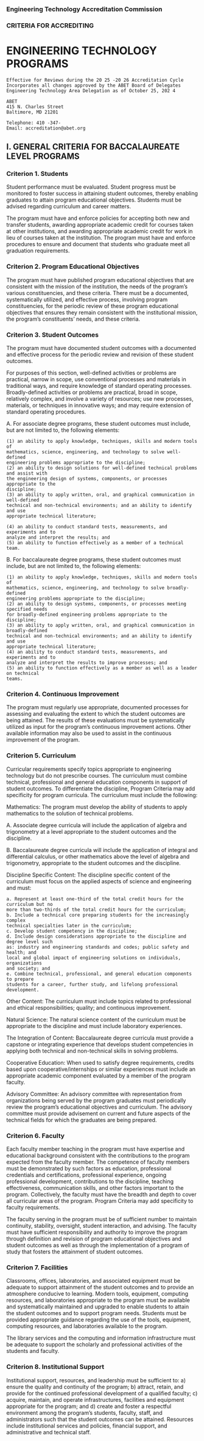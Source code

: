 ### Engineering Technology Accreditation Commission

### CRITERIA FOR ACCREDITING

# ENGINEERING TECHNOLOGY PROGRAMS

```
Effective for Reviews during the 20 25 -20 26 Accreditation Cycle
Incorporates all changes approved by the ABET Board of Delegates
Engineering Technology Area Delegation as of October 25, 202 4
```
```
ABET
415 N. Charles Street
Baltimore, MD 21201
```
```
Telephone: 410 -347-
Email: accreditation@abet.org
```

## I. GENERAL CRITERIA FOR BACCALAUREATE LEVEL PROGRAMS

### Criterion 1. Students

Student performance must be evaluated. Student progress must be monitored to foster
success in attaining student outcomes, thereby enabling graduates to attain program
educational objectives. Students must be advised regarding curriculum and career
matters.

The program must have and enforce policies for accepting both new and transfer
students, awarding appropriate academic credit for courses taken at other institutions,
and awarding appropriate academic credit for work in lieu of courses taken at the
institution. The program must have and enforce procedures to ensure and document
that students who graduate meet all graduation requirements.

### Criterion 2. Program Educational Objectives

The program must have published program educational objectives that are consistent
with the mission of the institution, the needs of the program’s various constituencies,
and these criteria. There must be a documented, systematically utilized, and effective
process, involving program constituencies, for the periodic review of these program
educational objectives that ensures they remain consistent with the institutional
mission, the program’s constituents’ needs, and these criteria.

### Criterion 3. Student Outcomes

The program must have documented student outcomes with a documented and effective
process for the periodic review and revision of these student outcomes.

For purposes of this section, well-defined activities or problems are practical, narrow in
scope, use conventional processes and materials in traditional ways, and require
knowledge of standard operating processes. Broadly-defined activities or problems are
practical, broad in scope, relatively complex, and involve a variety of resources; use new
processes, materials, or techniques in innovative ways; and may require extension of
standard operating procedures.

A. For associate degree programs, these student outcomes must include, but are not
limited to, the following elements:

```
(1) an ability to apply knowledge, techniques, skills and modern tools of
mathematics, science, engineering, and technology to solve well-defined
engineering problems appropriate to the discipline;
(2) an ability to design solutions for well-defined technical problems and assist with
the engineering design of systems, components, or processes appropriate to the
discipline;
(3) an ability to apply written, oral, and graphical communication in well-defined
technical and non-technical environments; and an ability to identify and use
appropriate technical literature;
```

```
(4) an ability to conduct standard tests, measurements, and experiments and to
analyze and interpret the results; and
(5) an ability to function effectively as a member of a technical team.
```
B. For baccalaureate degree programs, these student outcomes must include, but are not
limited to, the following elements:

```
(1) an ability to apply knowledge, techniques, skills and modern tools of
mathematics, science, engineering, and technology to solve broadly-defined
engineering problems appropriate to the discipline;
(2) an ability to design systems, components, or processes meeting specified needs
for broadly-defined engineering problems appropriate to the discipline;
(3) an ability to apply written, oral, and graphical communication in broadly-defined
technical and non-technical environments; and an ability to identify and use
appropriate technical literature;
(4) an ability to conduct standard tests, measurements, and experiments and to
analyze and interpret the results to improve processes; and
(5) an ability to function effectively as a member as well as a leader on technical
teams.
```
### Criterion 4. Continuous Improvement

The program must regularly use appropriate, documented processes for assessing and
evaluating the extent to which the student outcomes are being attained. The results of
these evaluations must be systematically utilized as input for the program’s continuous
improvement actions. Other available information may also be used to assist in the
continuous improvement of the program.

### Criterion 5. Curriculum

Curricular requirements specify topics appropriate to engineering technology but do not
prescribe courses. The curriculum must combine technical, professional and general
education components in support of student outcomes. To differentiate the discipline,
Program Criteria may add specificity for program curricula. The curriculum must
include the following:

Mathematics: The program must develop the ability of students to apply mathematics
to the solution of technical problems.

A. Associate degree curricula will include the application of algebra and trigonometry at
a level appropriate to the student outcomes and the discipline.

B. Baccalaureate degree curricula will include the application of integral and
differential calculus, or other mathematics above the level of algebra and trigonometry,
appropriate to the student outcomes and the discipline.

Discipline Specific Content: The discipline specific content of the curriculum must focus
on the applied aspects of science and engineering and must:


```
a. Represent at least one-third of the total credit hours for the curriculum but no
more than two-thirds of the total credit hours for the curriculum;
b. Include a technical core preparing students for the increasingly complex
technical specialties later in the curriculum;
c. Develop student competency in the discipline;
d. Include design considerations appropriate to the discipline and degree level such
as: industry and engineering standards and codes; public safety and health; and
local and global impact of engineering solutions on individuals, organizations
and society; and
e. Combine technical, professional, and general education components to prepare
students for a career, further study, and lifelong professional development.
```
Other Content: The curriculum must include topics related to professional and ethical
responsibilities; quality; and continuous improvement.

Natural Science: The natural science content of the curriculum must be appropriate to
the discipline and must include laboratory experiences.

The Integration of Content: Baccalaureate degree curricula must provide a capstone or
integrating experience that develops student competencies in applying both technical
and non-technical skills in solving problems.

Cooperative Education: When used to satisfy degree requirements, credits based upon
cooperative/internships or similar experiences must include an appropriate academic
component evaluated by a member of the program faculty.

Advisory Committee: An advisory committee with representation from organizations
being served by the program graduates must periodically review the program’s
educational objectives and curriculum. The advisory committee must provide
advisement on current and future aspects of the technical fields for which the graduates
are being prepared.

### Criterion 6. Faculty

Each faculty member teaching in the program must have expertise and educational
background consistent with the contributions to the program expected from the faculty
member. The competence of faculty members must be demonstrated by such factors as
education, professional credentials and certifications, professional experience, ongoing
professional development, contributions to the discipline, teaching effectiveness,
communication skills, and other factors important to the program. Collectively, the
faculty must have the breadth and depth to cover all curricular areas of the program.
Program Criteria may add specificity to faculty requirements.

The faculty serving in the program must be of sufficient number to maintain continuity,
stability, oversight, student interaction, and advising. The faculty must have sufficient
responsibility and authority to improve the program through definition and revision of
program educational objectives and student outcomes as well as through the
implementation of a program of study that fosters the attainment of student outcomes.


### Criterion 7. Facilities

Classrooms, offices, laboratories, and associated equipment must be adequate to
support attainment of the student outcomes and to provide an atmosphere conducive to
learning. Modern tools, equipment, computing resources, and laboratories appropriate
to the program must be available and systematically maintained and upgraded to
enable students to attain the student outcomes and to support program needs. Students
must be provided appropriate guidance regarding the use of the tools, equipment,
computing resources, and laboratories available to the program.

The library services and the computing and information infrastructure must be
adequate to support the scholarly and professional activities of the students and
faculty.

### Criterion 8. Institutional Support

Institutional support, resources, and leadership must be sufficient to: a) ensure the
quality and continuity of the program; b) attract, retain, and provide for the continued
professional development of a qualified faculty; c) acquire, maintain, and operate
infrastructures, facilities and equipment appropriate for the program; and d) create and
foster a respectful environment among the program’s students, faculty, staff, and
administrators such that the student outcomes can be attained. Resources include
institutional services and policies, financial support, and administrative and technical
staff.